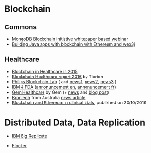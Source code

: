 # Blockchain

## Commons

- [MongoDB Blockchain initiative whitepaper based webinar](https://www.mongodb.com/presentations/webinar-building-a-blockchain-database-with-mongodb?p=58e5275d5d6be43b4b258fc0&utm_campaign=Int_WB_Int_WB_Building%20a%20Blockchain%20Database%20with%20MongoDB_04_17_WW_Follow_up&utm_medium=email&utm_source=Eloqua)
- [Building Java apps with blockchain with Ethereum and web3j](http://conorsvensson.com/2017/04/18/building-java-android-apps-blockchain/)

## Healthcare

- [Blockchain in Healthcare in 2015](http://www.aridhia.com/blog/blockchain-and-digital-health-first-impressions/)
- [Blockchain Healthcare report 2016](https://tierion.com/blog/blockchain-healthcare-2016-report/) by Tierion
- [Philips Blockchain Lab](http://www.2.forms.healthcare.philips.com/blockchainlabs ) ( and [news1](http://www.coindesk.com/philips-health-care-launches-blockchain-lab/), [news2](http://www.coindesk.com/health-care-giant-philips-exploring-blockchain-applications/), [news3](http://www.coindesk.com/philips-healthcare-blockchain-lead-departs/) )
- [IBM & FDA](https://www-03.ibm.com/press/us/en/pressrelease/51394.wss) ([annonuncement en](http://www.computerworld.com/article/3156504/healthcare-it/ibm-watson-fda-to-explore-blockchain-for-secure-patient-data-exchange.html), [annonuncement fr](https://www.sciencesetavenir.fr/high-tech/ibm-et-la-fda-testent-la-blockchain-en-test-l-echange-de-donnees-de-sante_110068))
- [Gem Healthcare](https://gem.co/health/) by Gem (+ [news](https://bitcoinmagazine.com/articles/the-blockchain-for-heathcare-gem-launches-gem-health-network-with-philips-blockchain-lab-1461674938/) and [blog post](https://blog.gem.co/why-were-building-the-blockchain-for-healthcare-bda5c09870aa))
- [Brontech](http://bron.tech) from Australia [news article](https://www.ethnews.com/using-the-ethereum-blockchain-for-data-sharing-in-healthcare)
- [Blockchain and Ethereum in clinical trials](https://www.ncbi.nlm.nih.gov/pmc/articles/PMC5357027/), published on 20/10/2016

# Distributed Data, Data Replication 

- [IBM Big Replicate](http://www-03.ibm.com/software/products/en/ibm-big-replicate)

- [Flocker](https://clusterhq.com/flocker/introduction/)

